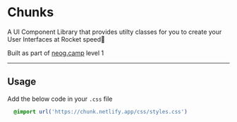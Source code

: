 # Chunks

A UI Component Library that provides utilty classes for you to create your User Interfaces at Rocket speed🚀

Built as part of [neog.camp](https://neog.camp) level 1

---

## Usage

Add the below code in your `.css` file

```CSS
  @import url('https://chunk.netlify.app/css/styles.css')
```
